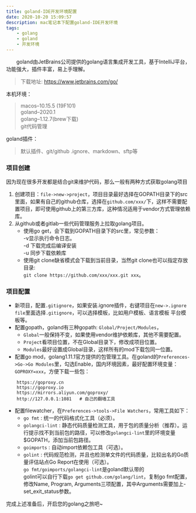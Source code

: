 ```yaml
---
title: goland-IDE开发环境配置
date: 2020-10-20 15:09:57
description: mac笔记本下配置goland-IDE开发环境
tags:
    - golang
    - goland
    - 开发环境
---
```


&emsp;&emsp;goland由JetBrains公司提供的golang语言集成开发工具，基于IntelliJ平台，功能强大，插件丰富，易上手理解。

> 下载地址: https://www.jetbrains.com/go/

本机环境：
> macos–10.15.5 (19F101)  
> goland–2020.1  
> golang–1.12.7(brew下载)  
> git代码管理  

goland插件：
> 默认插件、git/github .ignore、markdown、sftp等  

### 项目创建
因为现在很多开发都是结合git来维护代码，那么一般有两种方式获取golang项目  
1. 创建项目：`file->new->project`，项目目录最好选择在GOPATH目录下的src里面，如果有自己的github仓库，选择在`github.com/xxx/`下，这样不需要配置项目，即可使用github上的第三方库，这种情况适用于vendor方式管理依赖库。
2. 从github或者gitlab一些代码管理服务上拉取golang项目。 
    - 使用go get，会下载到GOPATH目录下的src里，常见参数：  
        -v显示执行命令日志。  
        -d 下载完成后编译安装  
        -u 同步下载依赖库  
    - 使用git clone缺省模式会下载到当前目录，当然git clone也可以指定存放目录:  
        `git clone https://github.com/xxx/xxx.git xxx`。

### 项目配置
- 新项目，配置`.gitignore`，如果安装.ignore插件，右键项目在`new->.ignore file`里面选择`.gitignore`，可以选择模板，比如用户模板、语言模板 平台模板等。
- 配置gopath，goland有三种gopath: `Global/Project/Modules`，  
    - `Global`一般保持不变，如果使用vendor维护依赖库，其他不需要配置。
    - `Project`看项目位置，不在Global目录下，修改成项目位置。
    - `Modules`最好设置成Global目录，这样所有的mod下载包同一位置。
- 配置go mod，golang1.11.1官方提供的包管理工具。在goland的`Preferences->Go->Go Modules`里，勾选Enable，国内环境因素，最好配置环境变量：`GOPROXY=xxx`，方便下载一些包：
```
    https://goproxy.cn
    https://goproxy.io
    https://mirrors.aliyun.com/goproxy/
    http://127.0.0.1:1081   # 自己的翻墙工具
```
- 配置filewatcher，在`Preferences->tools->File Watchers`，常用工具如下：  
    - `go fmt` : 统一的代码格式化工具（必须）。
    - `golangci-lint` : 静态代码质量检测工具，用于包的质量分析（推荐）。运行提示找不到当前包的路径，可以修改`golangci-lint`里的环境变量$GOPATH，添加当前包路径。
    - `goimports` : 自动import依赖包工具（可选）。
    - `golint` : 代码规范检测，并且也检测单文件的代码质量，比较出名的Go质量评估站点Go Report在使用（可选）。  
    `go fmt/goimports/golangci-lint`是goland默认带的  
    golint可以自行下载`go get github.com/golang/lint`，复制go fmt配置，修改Name, Program, Arguments三项配置，其中Arguments需要加上-set_exit_status参数。

完成上述准备后，开启您的golang之旅吧~